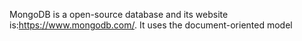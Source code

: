 MongoDB is a open-source database and its website is:https://www.mongodb.com/. It uses the document-oriented model 
